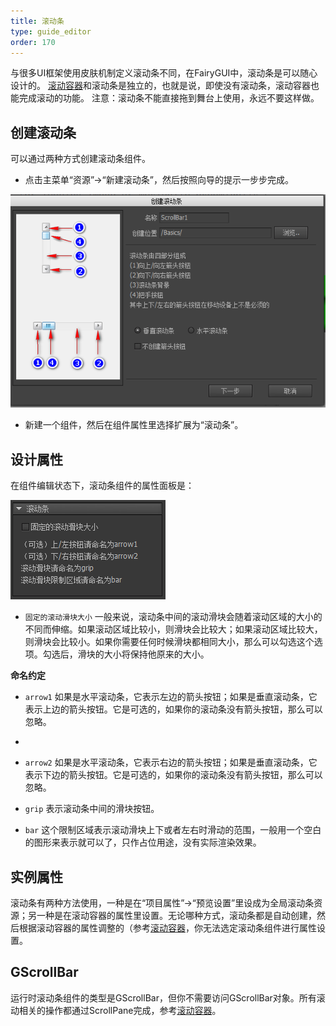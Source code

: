 ```yaml
---
title: 滚动条
type: guide_editor
order: 170
---
```


与很多UI框架使用皮肤机制定义滚动条不同，在FairyGUI中，滚动条是可以随心设计的。
[滚动容器](scrollpane.html)和滚动条是独立的，也就是说，即使没有滚动条，滚动容器也能完成滚动的功能。
注意：滚动条不能直接拖到舞台上使用，永远不要这样做。

## 创建滚动条

可以通过两种方式创建滚动条组件。

- 点击主菜单“资源”->“新建滚动条”，然后按照向导的提示一步步完成。

![](../../images/20170803191415.png)

- 新建一个组件，然后在组件属性里选择扩展为“滚动条”。

## 设计属性

在组件编辑状态下，滚动条组件的属性面板是：

![](../../images/20170803175222.png)

- `固定的滚动滑块大小` 一般来说，滚动条中间的滚动滑块会随着滚动区域的大小的不同而伸缩。如果滚动区域比较小，则滑块会比较大；如果滚动区域比较大，则滑块会比较小。如果你需要任何时候滑块都相同大小，那么可以勾选这个选项。勾选后，滑块的大小将保持他原来的大小。

**命名约定**

- `arrow1` 如果是水平滚动条，它表示左边的箭头按钮；如果是垂直滚动条，它表示上边的箭头按钮。它是可选的，如果你的滚动条没有箭头按钮，那么可以忽略。
- 
- `arrow2` 如果是水平滚动条，它表示右边的箭头按钮；如果是垂直滚动条，它表示下边的箭头按钮。它是可选的，如果你的滚动条没有箭头按钮，那么可以忽略。

- `grip` 表示滚动条中间的滑块按钮。

- `bar` 这个限制区域表示滚动滑块上下或者左右时滑动的范围，一般用一个空白的图形来表示就可以了，只作占位用途，没有实际渲染效果。

## 实例属性

滚动条有两种方法使用，一种是在“项目属性”->“预览设置”里设成为全局滚动条资源；另一种是在滚动容器的属性里设置。无论哪种方式，滚动条都是自动创建，然后根据滚动容器的属性调整的（参考[滚动容器](scrollpane.html)，你无法选定滚动条组件进行属性设置。

## GScrollBar

运行时滚动条组件的类型是GScrollBar，但你不需要访问GScrollBar对象。所有滚动相关的操作都通过ScrollPane完成，参考[滚动容器](scrollpane.html)。